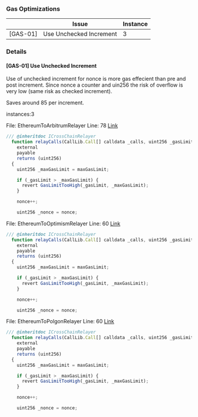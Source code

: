 ### Gas Optimizations

||Issue|Instance|
|---|---|---|
|[GAS-01]|Use Unchecked Increment|3|

### Details   
#### [GAS-01] Use Unchecked Increment

Use of unchecked increment for nonce is more gas effecient than pre and post increment. Since nonce a counter and uin256 the risk of overflow is very low (same risk as checked increment). 

Saves around 85 per increment.

instances:3

File: EthereumToArbitrumRelayer
Line: 78
[Link](https://github.com/pooltogether/ERC5164/blob/5647bd84f2a6d1a37f41394874d567e45a97bf48/src/ethereum-arbitrum/EthereumToArbitrumRelayer.sol)

```javascript
/// @inheritdoc ICrossChainRelayer
  function relayCalls(CallLib.Call[] calldata _calls, uint256 _gasLimit)
    external
    payable
    returns (uint256)
  {
    uint256 _maxGasLimit = maxGasLimit;

    if (_gasLimit > _maxGasLimit) {
      revert GasLimitTooHigh(_gasLimit, _maxGasLimit);
    }

    nonce++;

    uint256 _nonce = nonce;
```

File: EthereumToOptimismRelayer
Line: 60
[Link](https://github.com/pooltogether/ERC5164/blob/5647bd84f2a6d1a37f41394874d567e45a97bf48/src/ethereum-optimism/EthereumToOptimismRelayer.sol)

```javascript
/// @inheritdoc ICrossChainRelayer
  function relayCalls(CallLib.Call[] calldata _calls, uint256 _gasLimit)
    external
    payable
    returns (uint256)
  {
    uint256 _maxGasLimit = maxGasLimit;

    if (_gasLimit > _maxGasLimit) {
      revert GasLimitTooHigh(_gasLimit, _maxGasLimit);
    }

    nonce++;

    uint256 _nonce = nonce;
```

File: EthereumToPolgonRelayer
Line: 60
[Link](https://github.com/pooltogether/ERC5164/blob/5647bd84f2a6d1a37f41394874d567e45a97bf48/src/ethereum-polygon/EthereumToPolygonRelayer.sol)

```javascript
/// @inheritdoc ICrossChainRelayer
  function relayCalls(CallLib.Call[] calldata _calls, uint256 _gasLimit)
    external
    payable
    returns (uint256)
  {
    uint256 _maxGasLimit = maxGasLimit;

    if (_gasLimit > _maxGasLimit) {
      revert GasLimitTooHigh(_gasLimit, _maxGasLimit);
    }

    nonce++;

    uint256 _nonce = nonce;
```